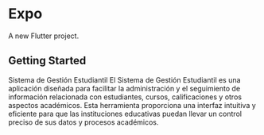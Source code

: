 # Expo

A new Flutter project.


## Getting Started

Sistema de Gestión Estudiantil
El Sistema de Gestión Estudiantil es una aplicación diseñada para facilitar la administración y el seguimiento de información relacionada con estudiantes, 
cursos, calificaciones y otros aspectos académicos. Esta herramienta proporciona una interfaz intuitiva y eficiente para que las instituciones educativas
puedan llevar un control preciso de sus datos y procesos académicos.
